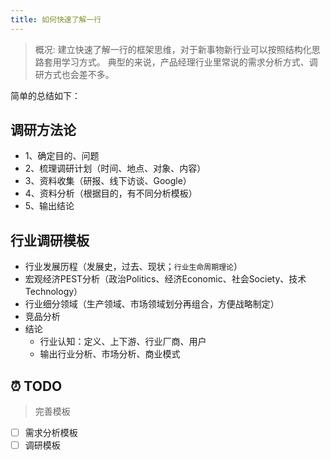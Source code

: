 ```yaml
---
title: 如何快速了解一行
---
```


>概况:
>建立快速了解一行的框架思维，对于新事物新行业可以按照结构化思路套用学习方式。
>典型的来说，产品经理行业里常说的需求分析方式、调研方式也会差不多。

简单的总结如下：

## 调研方法论

- 1、确定目的、问题
- 2、梳理调研计划（时间、地点、对象、内容）
- 3、资料收集（研报、线下访谈、Google）
- 4、资料分析（根据目的，有不同分析模板）
- 5、输出结论

## 行业调研模板

- 行业发展历程（发展史，过去、现状；`行业生命周期理论`）
- 宏观经济PEST分析（政治Politics、经济Economic、社会Society、技术Technology）
- 行业细分领域（生产领域、市场领域划分再组合，方便战略制定）
- 竞品分析
- 结论
  - 行业认知：定义、上下游、行业厂商、用户
  - 输出行业分析、市场分析、商业模式

## ⏰ TODO

> 完善模板

- [ ] 需求分析模板
- [ ] 调研模板
